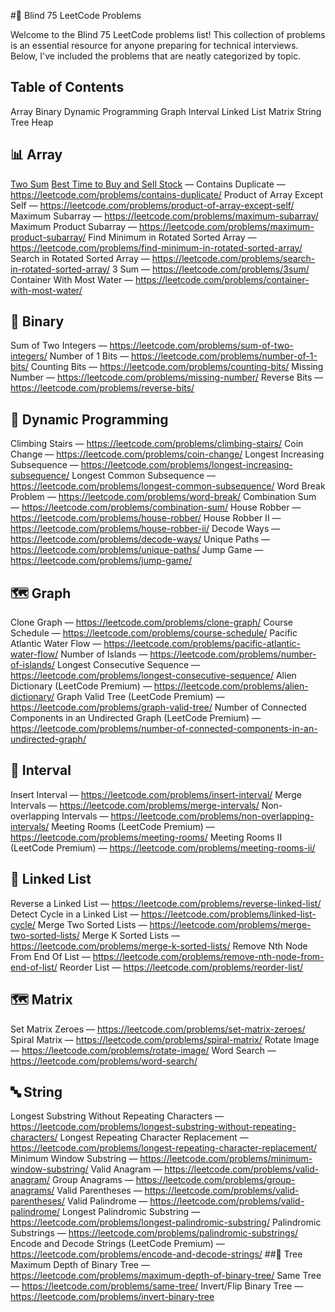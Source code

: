 #🧠 Blind 75 LeetCode Problems

Welcome to the Blind 75 LeetCode problems list! This collection of 
problems is an essential resource for anyone preparing for technical
interviews. Below, I've included the problems that are neatly categorized by topic.

## Table of Contents
Array
Binary
Dynamic Programming
Graph
Interval
Linked List
Matrix
String
Tree
Heap

## 📊 Array
[Two Sum]([url](https://leetcode.com/problems/two-sum/))
[Best Time to Buy and Sell Stock]([url](https://leetcode.com/problems/best-time-to-buy-and-sell-stock/)) — 
Contains Duplicate — https://leetcode.com/problems/contains-duplicate/
Product of Array Except Self — https://leetcode.com/problems/product-of-array-except-self/
Maximum Subarray — https://leetcode.com/problems/maximum-subarray/
Maximum Product Subarray — https://leetcode.com/problems/maximum-product-subarray/
Find Minimum in Rotated Sorted Array — https://leetcode.com/problems/find-minimum-in-rotated-sorted-array/
Search in Rotated Sorted Array — https://leetcode.com/problems/search-in-rotated-sorted-array/
3 Sum — https://leetcode.com/problems/3sum/
Container With Most Water — https://leetcode.com/problems/container-with-most-water/
## 🔢 Binary
Sum of Two Integers — https://leetcode.com/problems/sum-of-two-integers/
Number of 1 Bits — https://leetcode.com/problems/number-of-1-bits/
Counting Bits — https://leetcode.com/problems/counting-bits/
Missing Number — https://leetcode.com/problems/missing-number/
Reverse Bits — https://leetcode.com/problems/reverse-bits/
## 🧩 Dynamic Programming
Climbing Stairs — https://leetcode.com/problems/climbing-stairs/
Coin Change — https://leetcode.com/problems/coin-change/
Longest Increasing Subsequence — https://leetcode.com/problems/longest-increasing-subsequence/
Longest Common Subsequence — https://leetcode.com/problems/longest-common-subsequence/
Word Break Problem — https://leetcode.com/problems/word-break/
Combination Sum — https://leetcode.com/problems/combination-sum/
House Robber — https://leetcode.com/problems/house-robber/
House Robber II — https://leetcode.com/problems/house-robber-ii/
Decode Ways — https://leetcode.com/problems/decode-ways/
Unique Paths — https://leetcode.com/problems/unique-paths/
Jump Game — https://leetcode.com/problems/jump-game/
## 🗺️ Graph
Clone Graph — https://leetcode.com/problems/clone-graph/
Course Schedule — https://leetcode.com/problems/course-schedule/
Pacific Atlantic Water Flow — https://leetcode.com/problems/pacific-atlantic-water-flow/
Number of Islands — https://leetcode.com/problems/number-of-islands/
Longest Consecutive Sequence — https://leetcode.com/problems/longest-consecutive-sequence/
Alien Dictionary (LeetCode Premium) — https://leetcode.com/problems/alien-dictionary/
Graph Valid Tree (LeetCode Premium) — https://leetcode.com/problems/graph-valid-tree/
Number of Connected Components in an Undirected Graph (LeetCode Premium) — https://leetcode.com/problems/number-of-connected-components-in-an-undirected-graph/
## 📅 Interval
Insert Interval — https://leetcode.com/problems/insert-interval/
Merge Intervals — https://leetcode.com/problems/merge-intervals/
Non-overlapping Intervals — https://leetcode.com/problems/non-overlapping-intervals/
Meeting Rooms (LeetCode Premium) — https://leetcode.com/problems/meeting-rooms/
Meeting Rooms II (LeetCode Premium) — https://leetcode.com/problems/meeting-rooms-ii/
## 🔗 Linked List
Reverse a Linked List — https://leetcode.com/problems/reverse-linked-list/
Detect Cycle in a Linked List — https://leetcode.com/problems/linked-list-cycle/
Merge Two Sorted Lists — https://leetcode.com/problems/merge-two-sorted-lists/
Merge K Sorted Lists — https://leetcode.com/problems/merge-k-sorted-lists/
Remove Nth Node From End Of List — https://leetcode.com/problems/remove-nth-node-from-end-of-list/
Reorder List — https://leetcode.com/problems/reorder-list/
## 🗺️ Matrix
Set Matrix Zeroes — https://leetcode.com/problems/set-matrix-zeroes/
Spiral Matrix — https://leetcode.com/problems/spiral-matrix/
Rotate Image — https://leetcode.com/problems/rotate-image/
Word Search — https://leetcode.com/problems/word-search/
## 🔤 String
Longest Substring Without Repeating Characters — https://leetcode.com/problems/longest-substring-without-repeating-characters/
Longest Repeating Character Replacement — https://leetcode.com/problems/longest-repeating-character-replacement/
Minimum Window Substring — https://leetcode.com/problems/minimum-window-substring/
Valid Anagram — https://leetcode.com/problems/valid-anagram/
Group Anagrams — https://leetcode.com/problems/group-anagrams/
Valid Parentheses — https://leetcode.com/problems/valid-parentheses/
Valid Palindrome — https://leetcode.com/problems/valid-palindrome/
Longest Palindromic Substring — https://leetcode.com/problems/longest-palindromic-substring/
Palindromic Substrings — https://leetcode.com/problems/palindromic-substrings/
Encode and Decode Strings (LeetCode Premium) — https://leetcode.com/problems/encode-and-decode-strings/
##🌳 Tree
Maximum Depth of Binary Tree — https://leetcode.com/problems/maximum-depth-of-binary-tree/
Same Tree — https://leetcode.com/problems/same-tree/
Invert/Flip Binary Tree — https://leetcode.com/problems/invert-binary-tree
